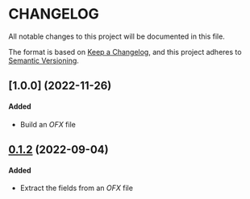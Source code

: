 # CHANGELOG

All notable changes to this project will be documented in this file.

The format is based on [Keep a Changelog](https://keepachangelog.com/en/1.0.0/),
and this project adheres to [Semantic Versioning](https://semver.org/spec/v2.0.0.html).

## [1.0.0] (2022-11-26)
#### Added
-   Build an _OFX_ file

## [0.1.2] (2022-09-04)
#### Added
-   Extract the fields from an _OFX_ file

[0.1.2]: https://github.com/rfd59/OFX-Tool/tree/0.1.2